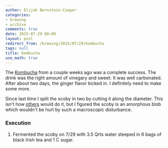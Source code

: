 ```yaml
---
author: Elijah Bernstein-Cooper
categories:
- brewing
- archive
comments: true
date: 2015-07-29 00:00
layout: post
redirect_from: /brewing/2015/07/29/kombucha
tags: null
title: Kombucha
use_math: true
---
```


The [Kombucha](/brewing/2015/07/10/kombucha/) from a couple weeks ago was a
complete success. The drink was the right amount of vinegary and sweet. It was
well carbonated. After about two days, the ginger flavor kicked in. I
definitely need to make some more.

Since last time I split the scoby in two by cutting it along the diameter. This
isn't how
[others](http://www.phoenixhelix.com/2013/03/27/kombucha-tips-troubleshooting/)
would do it, but I figured the scoby is an amorphous blob which wouldn't be
hurt by such a macroscopic disturbance.

### Execution

1. Fermented the scoby on 7/29 with 3.5 Qrts water steeped in 6 bags of black
   Irish tea and 1 C sugar.